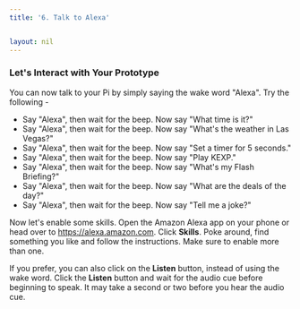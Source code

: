 ```yaml
---
title: '6. Talk to Alexa'


layout: nil
---
```


### Let's Interact with Your Prototype

You can now talk to your Pi by simply saying the wake word "Alexa". Try the following -

* Say "Alexa", then wait for the beep. Now say "What time is it?"  
* Say "Alexa", then wait for the beep. Now say "What's the weather in Las Vegas?"  
* Say "Alexa", then wait for the beep. Now say "Set a timer for 5 seconds."
* Say "Alexa", then wait for the beep. Now say "Play KEXP."
* Say "Alexa", then wait for the beep. Now say "What's my Flash Briefing?"
* Say "Alexa", then wait for the beep. Now say "What are the deals of the day?"
* Say "Alexa", then wait for the beep. Now say "Tell me a joke?"

Now let's enable some skills. Open the Amazon Alexa app on your phone or head over to https://alexa.amazon.com. Click **Skills**. Poke around, find something you like and follow the instructions. Make sure to enable more than one.

If you prefer, you can also click on the **Listen** button, instead of using the wake word. Click the **Listen** button and wait for the audio cue before beginning to speak. It may take a second or two before you hear the audio cue.
